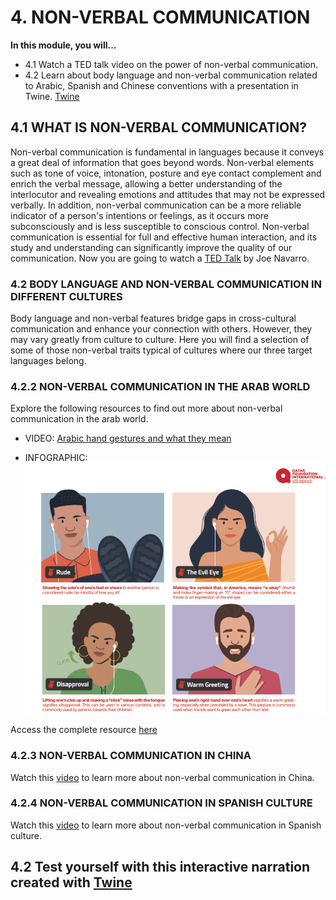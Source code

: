 # 4. NON-VERBAL COMMUNICATION

**In this module, you will...**

- 4.1 Watch a TED talk video on the power of non-verbal communication. 
- 4.2 Learn about body language and non-verbal communication related to Arabic, Spanish and Chinese conventions with a presentation in Twine. [Twine](http://cosmozonas.github.io/04-M.NON_VERBAL_LANGUAGE/Twine/index.html)


## 4.1 WHAT IS NON-VERBAL COMMUNICATION?

Non-verbal communication is fundamental in languages because it conveys a great deal of information that goes beyond words. Non-verbal elements such as tone of voice, intonation, posture and eye contact complement and enrich the verbal message, allowing a better understanding of the interlocutor and revealing emotions and attitudes that may not be expressed verbally. In addition, non-verbal communication can be a more reliable indicator of a person's intentions or feelings, as it occurs more subconsciously and is less susceptible to conscious control. Non-verbal communication is essential for full and effective human interaction, and its study and understanding can significantly improve the quality of our communication. Now you are going to watch a [TED Talk](https://www.youtube.com/watch?v=fLaslONQAKM&t=11s) by Joe Navarro. 

### 4.2 BODY LANGUAGE AND NON-VERBAL COMMUNICATION IN DIFFERENT CULTURES

Body language and non-verbal features bridge gaps in cross-cultural communication and enhance your connection with others. However, they may vary greatly from culture to culture. Here you will find a selection of some of those non-verbal traits typical of cultures where our three target languages belong.

### 4.2.2 NON-VERBAL COMMUNICATION IN THE ARAB WORLD
Explore the following resources to find out more about non-verbal communication in the arab world. 

- VIDEO: [Arabic hand gestures and what they mean](https://www.youtube.com/watch?v=HGdQeUuUT3g) 

- INFOGRAPHIC:
![non_verbal_arabic](images/non_verbal_arabic.png)

Access the complete resource [here](https://www.qfi.org/resources/infographics/non-verbal-communication-in-the-arab-world/)

### 4.2.3 NON-VERBAL COMMUNICATION IN CHINA
Watch this [video](https://www.youtube.com/watch?v=mVI_NTvFDB8) to learn more about non-verbal communication in China.
### 4.2.4 NON-VERBAL COMMUNICATION IN SPANISH CULTURE
Watch this [video](https://www.youtube.com/watch?v=Dt69xWVGdWM) to learn more about non-verbal communication in Spanish culture. 


## 4.2 Test yourself with this interactive narration created with [Twine](http://cosmozonas.github.io/04-M.NON_VERBAL_LANGUAGE/Twine/index.html)
 





  